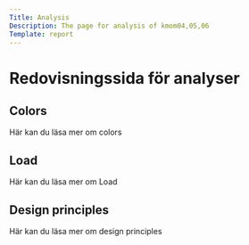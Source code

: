 ```yaml
---
Title: Analysis
Description: The page for analysis of kmom04,05,06
Template: report
---
```


Redovisningssida för analyser
==================

<div class="kmom-box">
    <div class="overpart">
        <h2 class="kmom-text">Colors</h2>
    </div>
    <div class="subtext-box">
        <div class="subtext">
            <p>Här kan du läsa mer om  colors</p>  
                <a href="analysis/01_colors">
                    <i class="fa fa-arrow-circle-right"></i>
                </a>
        </div>
    </div>
</div>
<div class="kmom-box">
    <div class="overpart">
        <h2 class="kmom-text">Load</h2>
    </div>
    <div class="subtext-box">
        <div class="subtext">
            <p>Här kan du läsa mer om Load</p>
                <a href="analysis/02_load">
                    <i class="fa fa-arrow-circle-right"></i>
                </a>
        </div>
    </div>
</div>
<div class="kmom-box">
    <div class="overpart">
        <h2 class="kmom-text">Design principles</h2>
    </div>
    <div class="subtext-box">
        <div class="subtext">
            <p>Här kan du läsa mer om design principles</p>
             <a href="analysis/03_design_principles">
                    <i class="fa fa-arrow-circle-right"></i>
                </a>
        </div>
    </div>
</div>
